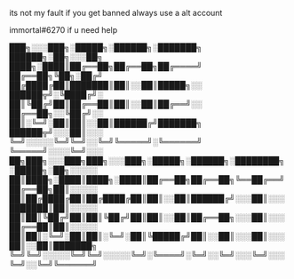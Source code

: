 its not my fault if you get banned always use a alt account

immortal#6270 if u need help 

███╗░░░███╗░█████╗░██████╗░███████╗  ██████╗░██╗░░░██╗
████╗░████║██╔══██╗██╔══██╗██╔════╝  ██╔══██╗╚██╗░██╔╝
██╔████╔██║███████║██║░░██║█████╗░░  ██████╦╝░╚████╔╝░
██║╚██╔╝██║██╔══██║██║░░██║██╔══╝░░  ██╔══██╗░░╚██╔╝░░
██║░╚═╝░██║██║░░██║██████╔╝███████╗  ██████╦╝░░░██║░░░
╚═╝░░░░░╚═╝╚═╝░░╚═╝╚═════╝░╚══════╝  ╚═════╝░░░░╚═╝░░░                                                                                              ██╗███╗░░░███╗███╗░░░███╗░█████╗░██████╗░████████╗░█████╗░██╗░░░░░
██║████╗░████║████╗░████║██╔══██╗██╔══██╗╚══██╔══╝██╔══██╗██║░░░░░
██║██╔████╔██║██╔████╔██║██║░░██║██████╔╝░░░██║░░░███████║██║░░░░░
██║██║╚██╔╝██║██║╚██╔╝██║██║░░██║██╔══██╗░░░██║░░░██╔══██║██║░░░░░
██║██║░╚═╝░██║██║░╚═╝░██║╚█████╔╝██║░░██║░░░██║░░░██║░░██║███████╗
╚═╝╚═╝░░░░░╚═╝╚═╝░░░░░╚═╝░╚════╝░╚═╝░░╚═╝░░░╚═╝░░░╚═╝░░╚═╝╚══════╝                      














